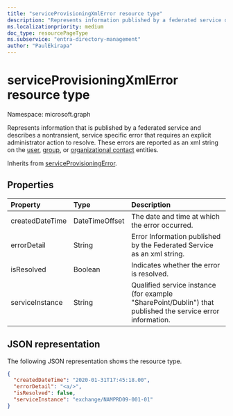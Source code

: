 ```yaml
---
title: "serviceProvisioningXmlError resource type"
description: "Represents information published by a federated service describing a nontransient, service-specific error regarding the properties or link from an object that is represented as an xml string"
ms.localizationpriority: medium
doc_type: resourcePageType
ms.subservice: "entra-directory-management"
author: "PaulEkirapa"
---
```


# serviceProvisioningXmlError resource type

Namespace: microsoft.graph

Represents information that is published by a federated service and describes a nontransient, service specific error that requires an explicit administrator action to resolve. These errors are reported as an xml string on the [user](user.md), [group](group.md), or [organizational contact](orgcontact.md) entities.

Inherits from [serviceProvisioningError](../resources/serviceprovisioningerror.md).

## Properties

| Property        | Type           | Description                                                                                                |
| :-------------- | :------------- | :--------------------------------------------------------------------------------------------------------- |
| createdDateTime | DateTimeOffset | The date and time at which the error occurred.                                                             |
| errorDetail     | String         | Error Information published by the Federated Service as an xml string.                                     |
| isResolved      | Boolean        | Indicates whether the error is resolved.                                                                   |
| serviceInstance | String         | Qualified service instance (for example "SharePoint/Dublin") that published the service error information. |

## JSON representation

The following JSON representation shows the resource type.

<!-- {
  "blockType": "resource",
  "optionalProperties": [
  ],
  "@odata.type": "microsoft.graph.serviceProvisioningXmlError"
}-->

```json
{
  "createdDateTime": "2020-01-31T17:45:18.00",
  "errorDetail": "<a/>",
  "isResolved": false,
  "serviceInstance": "exchange/NAMPRD09-001-01"
}
```
